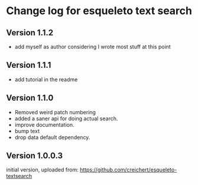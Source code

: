 # Change log for esqueleto text search 

## Version 1.1.2
+ add myself as author considering I wrote most stuff at this point

## Version 1.1.1
+ add tutorial in the readme

## Version 1.1.0

+ Removed weird patch numbering
+ added a saner api for doing actual search.
+ improve documentation.
+ bump text
+ drop data default dependency.


## Version 1.0.0.3 

initial version, uploaded from:
https://github.com/creichert/esqueleto-textsearch
